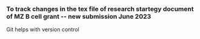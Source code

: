### To track changes in the tex file of research startegy document of MZ B cell grant -- new submission June 2023 
 

Git helps with version control
